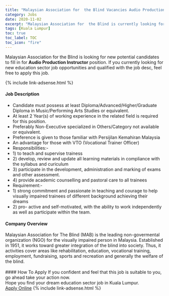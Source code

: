 ```yaml
---
title: "Malaysian Association for  the Blind Vacancies Audio Production Instructor" 
category: Jobs 
date: 2020-11-02 
excerpt: "Malaysian Association for  the Blind is currently looking for suitable person to fill in the Audio Production Instructor which positioned at Kuala Lumpur" 
tags: [Kuala Lumpur] 
toc: true 
toc_label: TOC 
toc_icon: "fire" 
--- 
```


<p>Malaysian Association for  the Blind is looking for new potential candidates to fill in for <b>Audio Production Instructor</b> position. If you currently looking for new education sector job opportunities and qualified with the job desc, feel free to apply this job.
</p>{% include link-adsense.html %} 
 <div><div><h4>Job Description</h4></div><div><div><span><div><ul><li>Candidate must possess at least Diploma/Advanced/Higher/Graduate Diploma in Music/Performing Arts Studies or equivalent.</li><li>At least 2 Year(s) of working experience in the related field is required for this position.</li><li>Preferably Non-Executive specialized in Others/Category not available or equivalent.</li><li>Preference is given to those familiar with Persijilan Kemahiran Malaysia</li><li>An advantage for those with VTO (Vocational Trainer Officer)</li><li>Responsibilities:-</li><li>1) to teach and supervise trainess</li><li>2) develop, review and update all learning materials in compliance with the syllabus and curiculum</li><li>3) participate in the development, administration and marking of exams and other assessment.</li><li>4) provide academic counselling and pastoral care to all trainees</li><li>Requirement:-</li><li>1) strong commitment and passionate in teaching and courage to help visually impaired trainees of different background achieving their dreams</li><li>2) pro- active and self-motivated, with the ability to work independently as well as participate within the team.</li></ul></div></span></div></div></div> 
<div><div><h4>Company Overview</h4></div><div><div><span><div><div>Malaysian Association for The Blind (MAB) is the leading non-govermental organization (NGO) for the visually impaired person in Malaysia. Established in 1951, it works toward greater integration of the blind into society. Thus, it activities cover areas like rehabilitation, education, vocational training, employment, fundraising, sports and recreation and generally the welfare of the blind.<br>
&#160;</div></div></span></div></div></div> 
#### How To Apply 
If you confident and feel that this job is suitable to you, go ahead take your action now. <br/> 
Hope you find your dream education sector job in Kuala Lumpur. <br/> 
<a href="https://www.jobstreet.com.my/en/job/audio-production-instructor-4406077?jobId=jobstreet-my-job-4406077&sectionRank=21&token=0~c1ef67b1-98e9-4a58-8956-7191eb4b39b4&fr=SRP%20View%20In%20New%20Ta" class="btn btn--info" target="_blank" rel="nofollow noopenner">Apply Online</a> 
{% include link-adsense.html %} 